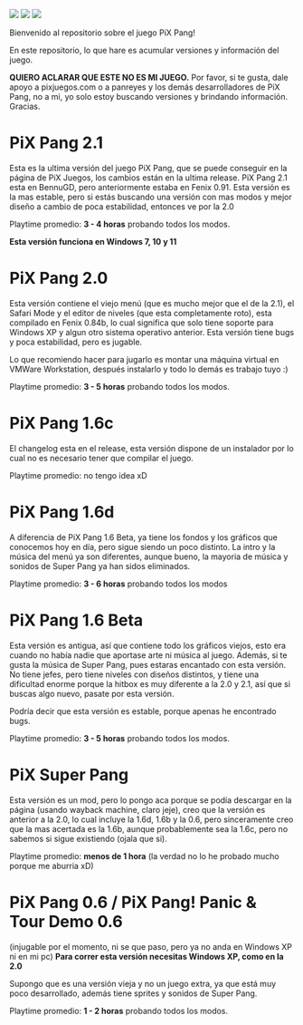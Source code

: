 ![](https://img.shields.io/github/downloads/tomiiiiiiiii/pixpang/total) ![](https://img.shields.io/github/last-commit/tomiiiiiiiii/pixpang) ![](https://img.shields.io/github/release-date/tomiiiiiiiii/pixpang)

Bienvenido al repositorio sobre el juego PiX Pang!

En este repositorio, lo que hare es acumular versiones y información del juego.

**QUIERO ACLARAR QUE ESTE NO ES MI JUEGO.** Por favor, si te gusta, dale apoyo a pixjuegos.com o a panreyes y los demás desarrolladores de PiX Pang, no a mi, yo solo estoy buscando versiones y brindando información. Gracias.



# PiX Pang 2.1
Esta es la ultima versión del juego PiX Pang, que se puede conseguir en la página de PiX Juegos, los cambios están en la ultima release.
PiX Pang 2.1 esta en BennuGD, pero anteriormente estaba en Fenix 0.91. Esta versión es la mas estable, pero si estás buscando una versión con mas modos y mejor diseño a cambio de poca estabilidad, entonces ve por la 2.0

Playtime promedio: **3 - 4 horas** probando todos los modos.

**Esta versión funciona en Windows 7, 10 y 11**

# PiX Pang 2.0
Esta versión contiene el viejo menú (que es mucho mejor que el de la 2.1), el Safari Mode y el editor de niveles (que esta completamente roto), esta compilado en Fenix 0.84b, lo cual significa que solo tiene soporte para Windows XP y algun otro sistema operativo anterior. Esta versión tiene bugs y poca estabilidad, pero es jugable.

Lo que recomiendo hacer para jugarlo es montar una máquina virtual en VMWare Workstation, después instalarlo y todo lo demás es trabajo tuyo :)

Playtime promedio: **3 - 5 horas** probando todos los modos.

# PiX Pang 1.6c
El changelog esta en el release, esta versión dispone de un instalador por lo cual no es necesario tener que compilar el juego.

Playtime promedio: no tengo idea xD

# PiX Pang 1.6d
A diferencia de PiX Pang 1.6 Beta, ya tiene los fondos y los gráficos que conocemos hoy en día, pero sigue siendo un poco distinto.
La intro y la música del menú ya son diferentes, aunque bueno, la mayoria de música y sonidos de Super Pang ya han sidos eliminados.

Playtime promedio: **3 - 6 horas** probando todos los modos

# PiX Pang 1.6 Beta
Esta versión es antigua, así que contiene todo los gráficos viejos, esto era cuando no había nadie que aportase arte ni música al juego.
Además, si te gusta la música de Super Pang, pues estaras encantado con esta versión.
No tiene jefes, pero tiene niveles con diseños distintos, y tiene una dificultad enorme porque la hitbox es muy diferente a la 2.0 y 2.1, así que si buscas algo nuevo, pasate por esta versión.

Podría decir que esta versión es estable, porque apenas he encontrado bugs.

Playtime promedio: **3 - 5 horas** probando todos los modos.

# PiX Super Pang
Esta versión es un mod, pero lo pongo aca porque se podía descargar en la página (usando wayback machine, claro jeje), creo que la versión es anterior a la 2.0, lo cual incluye la 1.6d, 1.6b y la 0.6, pero sinceramente creo que la mas acertada es la 1.6b, aunque probablemente sea la 1.6c, pero no sabemos si sigue existiendo (ojala que si).

Playtime promedio: **menos de 1 hora** (la verdad no lo he probado mucho porque me aburria xD)


# PiX Pang 0.6 / PiX Pang! Panic & Tour Demo 0.6
(injugable por el momento, ni se que paso, pero ya no anda en Windows XP ni en mi pc)
**Para correr esta versión necesitas Windows XP, como en la 2.0**

Supongo que es una versión vieja y no un juego extra, ya que está muy poco desarrollado, además tiene sprites y sonidos de Super Pang.

Playtime promedio: **1 - 2 horas** probando todos los modos.
